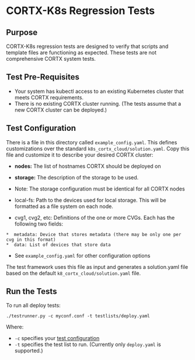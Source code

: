 # CORTX-K8s Regression Tests

## Purpose
CORTX-K8s regression tests are designed to verify that scripts and
template files are functioning as expected.  These tests are not
comprehensive CORTX system tests.

## Test Pre-Requisites
*  Your system has kubectl access to an existing Kubernetes cluster that meets CORTX requirements.
*  There is no existing CORTX cluster running.  (The tests assume that a new CORTX cluster can be deployed.)

## Test Configuration
There is a file in this directory called `example_config.yaml`.  This defines customizations
over the standard `k8s_cortx_cloud/solution.yaml`.  Copy this file and customize it to
describe your desired CORTX cluster:

*  **nodes:** The list of hostnames CORTX should be deployed on
*  **storage:** The description of the storage to be used.

  *  Note: The storage configuration must be identical for all CORTX nodes
  *  local-fs: Path to the devices used for local storage.  This will be formatted as a file system on each node.
  *  cvg1, cvg2, etc: Definitions of the one or more CVGs.  Each has the following two fields:

    *  metadata: Device that stores metadata (there may be only one per cvg in this format)
    *  data: List of devices that store data

*  See `example_config.yaml` for other configuration options

The test framework uses this file as input and generates a solution.yaml file based on the
default `k8_cortx_cloud/solution.yaml` file.

## Run the Tests
To run all deploy tests:
```text
./testrunner.py -c myconf.conf -t testlists/deploy.yaml
```
Where:
*  `-c` specifies your [test configuration](#test-configuration)
*  `-t` specifies the test list to run.  (Currently only `deploy.yaml` is supported.)

